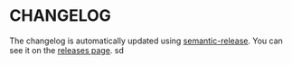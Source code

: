 # CHANGELOG

The changelog is automatically updated using
[semantic-release](https://github.com/semantic-release/semantic-release). You
can see it on the [releases page](../../releases).
sd
